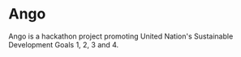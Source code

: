 # Ango
Ango is a hackathon project promoting United Nation's Sustainable Development Goals 1, 2, 3 and 4. 
